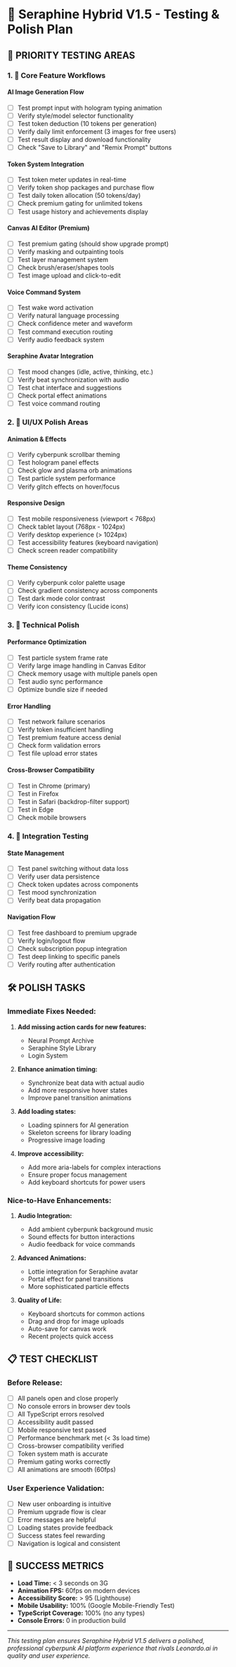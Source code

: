 # 🧪 Seraphine Hybrid V1.5 - Testing & Polish Plan

## 🎯 **PRIORITY TESTING AREAS**

### 1. 🌟 **Core Feature Workflows**

#### **AI Image Generation Flow**

- [ ] Test prompt input with hologram typing animation
- [ ] Verify style/model selector functionality
- [ ] Test token deduction (10 tokens per generation)
- [ ] Verify daily limit enforcement (3 images for free users)
- [ ] Test result display and download functionality
- [ ] Check "Save to Library" and "Remix Prompt" buttons

#### **Token System Integration**

- [ ] Test token meter updates in real-time
- [ ] Verify token shop packages and purchase flow
- [ ] Test daily token allocation (50 tokens/day)
- [ ] Check premium gating for unlimited tokens
- [ ] Test usage history and achievements display

#### **Canvas AI Editor (Premium)**

- [ ] Test premium gating (should show upgrade prompt)
- [ ] Verify masking and outpainting tools
- [ ] Test layer management system
- [ ] Check brush/eraser/shapes tools
- [ ] Test image upload and click-to-edit

#### **Voice Command System**

- [ ] Test wake word activation
- [ ] Verify natural language processing
- [ ] Check confidence meter and waveform
- [ ] Test command execution routing
- [ ] Verify audio feedback system

#### **Seraphine Avatar Integration**

- [ ] Test mood changes (idle, active, thinking, etc.)
- [ ] Verify beat synchronization with audio
- [ ] Test chat interface and suggestions
- [ ] Check portal effect animations
- [ ] Test voice command routing

### 2. 🎨 **UI/UX Polish Areas**

#### **Animation & Effects**

- [ ] Verify cyberpunk scrollbar theming
- [ ] Test hologram panel effects
- [ ] Check glow and plasma orb animations
- [ ] Test particle system performance
- [ ] Verify glitch effects on hover/focus

#### **Responsive Design**

- [ ] Test mobile responsiveness (viewport < 768px)
- [ ] Check tablet layout (768px - 1024px)
- [ ] Verify desktop experience (> 1024px)
- [ ] Test accessibility features (keyboard navigation)
- [ ] Check screen reader compatibility

#### **Theme Consistency**

- [ ] Verify cyberpunk color palette usage
- [ ] Check gradient consistency across components
- [ ] Test dark mode color contrast
- [ ] Verify icon consistency (Lucide icons)

### 3. 🔧 **Technical Polish**

#### **Performance Optimization**

- [ ] Test particle system frame rate
- [ ] Verify large image handling in Canvas Editor
- [ ] Check memory usage with multiple panels open
- [ ] Test audio sync performance
- [ ] Optimize bundle size if needed

#### **Error Handling**

- [ ] Test network failure scenarios
- [ ] Verify token insufficient handling
- [ ] Test premium feature access denial
- [ ] Check form validation errors
- [ ] Test file upload error states

#### **Cross-Browser Compatibility**

- [ ] Test in Chrome (primary)
- [ ] Test in Firefox
- [ ] Test in Safari (backdrop-filter support)
- [ ] Test in Edge
- [ ] Check mobile browsers

### 4. 🚀 **Integration Testing**

#### **State Management**

- [ ] Test panel switching without data loss
- [ ] Verify user data persistence
- [ ] Check token updates across components
- [ ] Test mood synchronization
- [ ] Verify beat data propagation

#### **Navigation Flow**

- [ ] Test free dashboard to premium upgrade
- [ ] Verify login/logout flow
- [ ] Check subscription popup integration
- [ ] Test deep linking to specific panels
- [ ] Verify routing after authentication

## 🛠️ **POLISH TASKS**

### **Immediate Fixes Needed:**

1. **Add missing action cards for new features:**
   - Neural Prompt Archive
   - Seraphine Style Library
   - Login System

2. **Enhance animation timing:**
   - Synchronize beat data with actual audio
   - Add more responsive hover states
   - Improve panel transition animations

3. **Add loading states:**
   - Loading spinners for AI generation
   - Skeleton screens for library loading
   - Progressive image loading

4. **Improve accessibility:**
   - Add more aria-labels for complex interactions
   - Ensure proper focus management
   - Add keyboard shortcuts for power users

### **Nice-to-Have Enhancements:**

1. **Audio Integration:**
   - Add ambient cyberpunk background music
   - Sound effects for button interactions
   - Audio feedback for voice commands

2. **Advanced Animations:**
   - Lottie integration for Seraphine avatar
   - Portal effect for panel transitions
   - More sophisticated particle effects

3. **Quality of Life:**
   - Keyboard shortcuts for common actions
   - Drag and drop for image uploads
   - Auto-save for canvas work
   - Recent projects quick access

## 📋 **TEST CHECKLIST**

### **Before Release:**

- [ ] All panels open and close properly
- [ ] No console errors in browser dev tools
- [ ] All TypeScript errors resolved
- [ ] Accessibility audit passed
- [ ] Mobile responsive test passed
- [ ] Performance benchmark met (< 3s load time)
- [ ] Cross-browser compatibility verified
- [ ] Token system math is accurate
- [ ] Premium gating works correctly
- [ ] All animations are smooth (60fps)

### **User Experience Validation:**

- [ ] New user onboarding is intuitive
- [ ] Premium upgrade flow is clear
- [ ] Error messages are helpful
- [ ] Loading states provide feedback
- [ ] Success states feel rewarding
- [ ] Navigation is logical and consistent

## 🎯 **SUCCESS METRICS**

- **Load Time:** < 3 seconds on 3G
- **Animation FPS:** 60fps on modern devices
- **Accessibility Score:** > 95 (Lighthouse)
- **Mobile Usability:** 100% (Google Mobile-Friendly Test)
- **TypeScript Coverage:** 100% (no any types)
- **Console Errors:** 0 in production build

---

_This testing plan ensures Seraphine Hybrid V1.5 delivers a polished, professional cyberpunk AI platform experience that rivals Leonardo.ai in quality and user experience._
